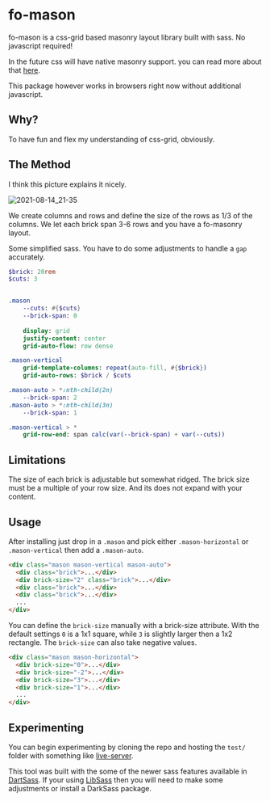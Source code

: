 # fo-mason

fo-mason is a css-grid based masonry layout library built with sass.
No javascript required!

In the future css will have native masonry support. you can read more about that 
[here](https://developer.mozilla.org/en-US/docs/Web/CSS/CSS_Grid_Layout/Masonry_Layout).

This package however works in browsers right now without additional javascript.

## Why?

To have fun and flex my understanding of css-grid, obviously.

## The Method

I think this picture explains it nicely.

![2021-08-14_21-35](https://user-images.githubusercontent.com/5777735/129467538-3c414c71-8dc9-4640-a94d-274c4a07bb5a.png)

We create columns and rows and define the size of the rows as 1/3 of the columns.
We let each brick span 3-6 rows and you have a fo-masonry layout.

Some simplified sass. You have to do some adjustments to handle a `gap` accurately.
```sass
$brick: 20rem
$cuts: 3


.mason
    --cuts: #{$cuts}
    --brick-span: 0
    
    display: grid    
    justify-content: center
    grid-auto-flow: row dense

.mason-vertical
    grid-template-columns: repeat(auto-fill, #{$brick})
    grid-auto-rows: $brick / $cuts

.mason-auto > *:nth-child(2n)
    --brick-span: 2
.mason-auto > *:nth-child(3n)
    --brick-span: 1

.mason-vertical > *
    grid-row-end: span calc(var(--brick-span) + var(--cuts))
```


## Limitations

The size of each brick is adjustable but somewhat ridged.
The brick size must be a multiple of your row size.
And its does not expand with your content.

## Usage

After installing just drop in a `.mason` 
and pick either `.mason-horizontal` or `.mason-vertical` 
then add a `.mason-auto`.

```html
<div class="mason mason-vertical mason-auto">
  <div class="brick">...</div>
  <div brick-size="2" class="brick">...</div>
  <div class="brick">...</div>
  <div class="brick">...</div>
  ...
</div>  
```

You can define the `brick-size` manually with a brick-size attribute.
With the default settings `0` is a 1x1 square, 
while `3` is slightly larger then a 1x2 rectangle.
The `brick-size` can also take negative values.
```html
<div class="mason mason-horizontal">
  <div brick-size="0">...</div>
  <div brick-size="-2">...</div>
  <div brick-size="3">...</div>
  <div brick-size="1">...</div>
  ...
</div>  
```

## Experimenting

You can begin experimenting by cloning the repo 
and hosting the `test/` folder 
with something like [live-server](https://www.npmjs.com/package/live-server).

This tool was built with the some of the newer sass features available in [DartSass](https://sass-lang.com/dart-sass).
If your using [LibSass](https://sass-lang.com/libsass) then you will need to make some adjustments or install a DarkSass package.


